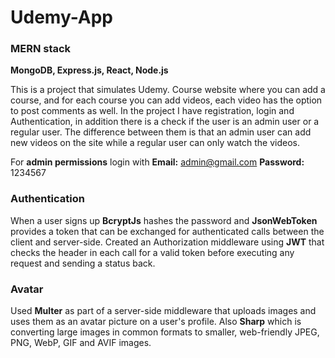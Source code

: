 # Udemy-App

### MERN stack

**MongoDB, Express.js, React, Node.js**

<p>This is a project that simulates Udemy.
Course website where you can add a course, and for each course you can add videos, each video has the option to post comments as well.
In the project I have registration, login and Authentication, in addition there is a check if the user is an admin user or a regular user.
The difference between them is that an admin user can add new videos on the site while a regular user can only watch the videos.</p>

For **admin permissions** login with
**Email:** admin@gmail.com
**Password:** 1234567

### Authentication
When a user signs up **BcryptJs** hashes the password and **JsonWebToken** provides a token that can be exchanged for authenticated calls between the client and server-side.
Created an Authorization middleware using **JWT** that checks the header in each call for a valid token before executing any request and sending a status back.

### Avatar
Used **Multer** as part of a server-side middleware that uploads images and uses them as an avatar picture on a user's profile.
Also **Sharp** which is converting large images in common formats to smaller, web-friendly JPEG, PNG, WebP, GIF and AVIF images.
